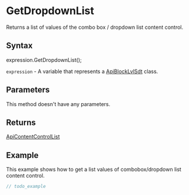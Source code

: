 # GetDropdownList

Returns a list of values of the combo box / dropdown list content control.

## Syntax

expression.GetDropdownList();

`expression` - A variable that represents a [ApiBlockLvlSdt](../ApiBlockLvlSdt.md) class.

## Parameters

This method doesn't have any parameters.

## Returns

[ApiContentControlList](../../ApiContentControlList/ApiContentControlList.md)

## Example

This example shows how to get a list values of combobox/dropdown list content control.

```javascript
// todo_example
```
